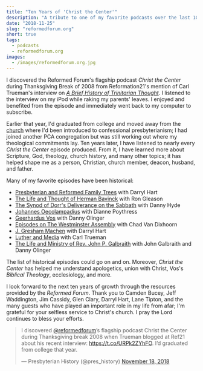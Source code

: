 ```yaml
---
title: "Ten Years of 'Christ the Center'"
description: "A tribute to one of my favorite podcasts over the last 10 years."
date: "2018-11-25"
slug: "reformedforum.org"
short: true
tags:
  - podcasts
  - reformedforum.org 
images:
  - /images/reformedforum.org.jpg
---
```


I discovered the Reformed Forum's flagship podcast _Christ the Center_ during Thanksgiving Break of 2008 from Reformation21's mention of Carl Trueman's interview on [_A Brief History of Trinitarian Thought_](https://reformedforum.org/ctc42/). I listened to the interview on my iPod while raking my parents' leaves. I enjoyed and benefited from the episode and immediately went back to my computer to subscribe.

Earlier that year, I'd graduated from college and moved away from the [church](http://www.hillcrestpresbyterian.org) where I'd been introduced to confessional presbyterianism; I had joined another PCA congregation but was still working out where my theological commitments lay. Ten years later, I have listened to nearly every _Christ the Center_ episode produced. From it, I have learned more about Scripture, God, theology, church history, and many other topics; it has helped shape me as a person, Christian, church member, deacon, husband, and father. 

Many of my favorite episodes have been historical: 

* [Presbyterian and Reformed Family Trees](https://reformedforum.org/ctc130/) with Darryl Hart
* [The Life and Thought of Herman Bavinck](https://reformedforum.org/ctc158/) with Ron Gleason    
* [The Synod of Dorr's Deliverance on the Sabbath](https://reformedforum.org/ctc450/) with Danny Hyde
* [Johannes Oecolampadius](https://reformedforum.org/ctc269/) with Dianne Poythress
* [Geerhardus Vos](https://reformedforum.org/ctc63/) with Danny Olinger
* [Episodes on The Westminster Assembly](https://reformedforum.org/people/chad-van-dixhoorn/) with Chad Van Dixhoorn
* [J. Gresham Machen](https://ulsterworldly.com/post/hart-on-machen/) with Darryl Hart
* [Luther and Media](https://reformedforum.org/ctc94/) with Carl Trueman
* [The Life and Ministry of Rev. John P. Galbraith](https://reformedforum.org/ctc441/) with John Galbraith and Danny Olinger 

The list of historical episodes could go on and on. Moreover, _Christ the Center_ has helped me understand apologetics, union with Christ, Vos's _Biblical Theology_, ecclesiology, and more. 

I look forward to the next ten years of growth through the resources provided by the _Reformed Forum_. Thank you to Camden Bucey, Jeff Waddington, Jim Cassidy, Glen Clary, Darryl Hart, Lane Tipton, and the many guests who have played an important role in my life from afar; I'm grateful for your selfless service to Christ's church. I pray the Lord continues to bless your efforts.


<blockquote class="twitter-tweet" data-dnt="true"><p lang="en" dir="ltr">I discovered <a href="https://twitter.com/reformedforum?ref_src=twsrc%5Etfw">@reformedforum</a>’s flagship podcast Christ the Center during Thanksgiving break 2008 when Trueman blogged at Ref21 about his recent interview: <a href="https://t.co/URPk2ZYhFO">https://t.co/URPk2ZYhFO</a>. I’d graduated from college that year.</p>&mdash; Presbyterian History (@pres_history) <a href="https://twitter.com/pres_history/status/1064224463607214081?ref_src=twsrc%5Etfw">November 18, 2018</a></blockquote> <script async src="https://platform.twitter.com/widgets.js" charset="utf-8"></script>